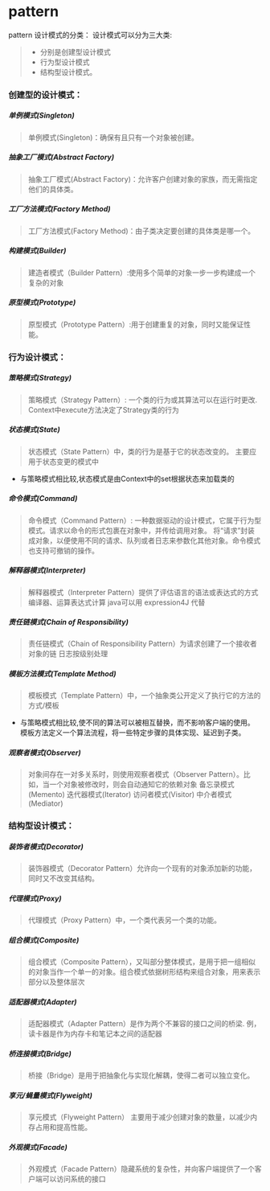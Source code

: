# pattern
pattern
设计模式的分类：
设计模式可以分为三大类:
> + 分别是创建型设计模式
> + 行为型设计模式
> + 结构型设计模式。

### 创建型的设计模式：
##### 单例模式(Singleton)
> 单例模式(Singleton)：确保有且只有一个对象被创建。
##### 抽象工厂模式(Abstract Factory)
> 抽象工厂模式(Abstract Factory)：允许客户创建对象的家族，而无需指定他们的具体类。
##### 工厂方法模式(Factory Method)
> 工厂方法模式(Factory Method)：由子类决定要创建的具体类是哪一个。
##### 构建模式(Builder)
> 建造者模式（Builder Pattern）:使用多个简单的对象一步一步构建成一个复杂的对象
##### 原型模式(Prototype)
> 原型模式（Prototype Pattern）:用于创建重复的对象，同时又能保证性能。

### 行为设计模式：
##### 策略模式(Strategy)
> 策略模式（Strategy Pattern）: 一个类的行为或其算法可以在运行时更改. Context中execute方法决定了Strategy类的行为
##### 状态模式(State)
> 状态模式（State Pattern）中，类的行为是基于它的状态改变的。
> 主要应用于状态变更的模式中
+ 与策略模式相比较,状态模式是由Context中的set根据状态来加载类的
##### 命令模式(Command)
> 命令模式（Command Pattern）: 一种数据驱动的设计模式，它属于行为型模式。请求以命令的形式包裹在对象中，并传给调用对象。
>     将“请求”封装成对象，以便使用不同的请求、队列或者日志来参数化其他对象。命令模式也支持可撤销的操作。
##### 解释器模式(Interpreter)
> 解释器模式（Interpreter Pattern）提供了评估语言的语法或表达式的方式
>     编译器、运算表达式计算 java可以用 expression4J 代替
##### 责任链模式(Chain of Responsibility)
> 责任链模式（Chain of Responsibility Pattern）为请求创建了一个接收者对象的链
>     日志按级别处理
##### 模板方法模式(Template Method)
> 模板模式（Template Pattern）中，一个抽象类公开定义了执行它的方法的方式/模板
+  与策略模式相比较,使不同的算法可以被相互替换，而不影响客户端的使用。 模板方法定义一个算法流程，将一些特定步骤的具体实现、延迟到子类。
##### 观察者模式(Observer)
> 对象间存在一对多关系时，则使用观察者模式（Observer Pattern）。比如，当一个对象被修改时，则会自动通知它的依赖对象
 备忘录模式(Memento)
 迭代器模式(Iterator)
 访问者模式(Visitor)
 中介者模式(Mediator)

### 结构型设计模式：
##### 装饰者模式(Decorator)
> 装饰器模式（Decorator Pattern）允许向一个现有的对象添加新的功能，同时又不改变其结构。
##### 代理模式(Proxy)
> 代理模式（Proxy Pattern）中，一个类代表另一个类的功能。
##### 组合模式(Composite)
> 组合模式（Composite Pattern），又叫部分整体模式，是用于把一组相似的对象当作一个单一的对象。组合模式依据树形结构来组合对象，用来表示部分以及整体层次
##### 适配器模式(Adapter)
> 适配器模式（Adapter Pattern）是作为两个不兼容的接口之间的桥梁. 例，读卡器是作为内存卡和笔记本之间的适配器
##### 桥连接模式(Bridge)
> 桥接（Bridge）是用于把抽象化与实现化解耦，使得二者可以独立变化。
##### 享元/蝇量模式(Flyweight)
> 享元模式（Flyweight Pattern） 主要用于减少创建对象的数量，以减少内存占用和提高性能。 
##### 外观模式(Facade)
> 外观模式（Facade Pattern）隐藏系统的复杂性，并向客户端提供了一个客户端可以访问系统的接口
